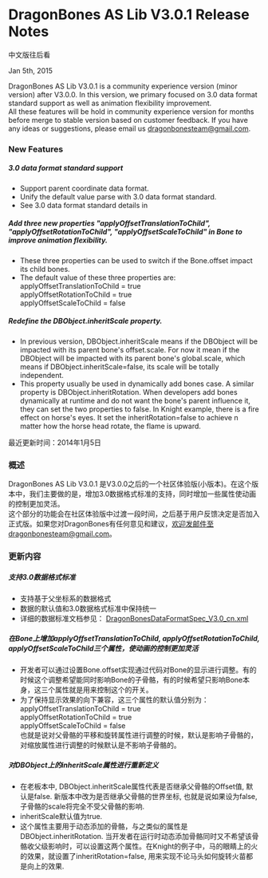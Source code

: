 ﻿DragonBones AS Lib V3.0.1 Release Notes
======================
中文版往后看

Jan 5th, 2015

DragonBones AS Lib V3.0.1 is a community experience version (minor version) after V3.0.0. In this version, we primary focused on 3.0 data format standard support as well as animation flexibility improvement.  
All these features will be hold in community experience version for months before merge to stable version based on customer feedback. If you have any ideas or suggestions, please email us dragonbonesteam@gmail.com.  

### New Features  
##### 3.0 data format standard support 
* Support parent coordinate data format.  
* Unify the default value parse with 3.0 data format standard.  
* See 3.0 data format standard details in  

##### Add three new properties "applyOffsetTranslationToChild", "applyOffsetRotationToChild", "applyOffsetScaleToChild" in Bone to improve animation flexibility.  
* These three properties can be used to switch if the Bone.offset impact its child bones.
* The default value of these three properties are:
applyOffsetTranslationToChild = true  
applyOffsetRotationToChild = true  
applyOffsetScaleToChild = false  

##### Redefine the DBObject.inheritScale property.  
* In previous version, DBObject.inheritScale means if the DBObject will be impacted with its parent bone's offset.scale. For now it mean if the DBObject will be impacted with its parent bone's global.scale, which means if DBObject.inheritScale=false, its scale will be totally independent.  
* This property usually be used in dynamically add bones case. A similar property is DBObject.inheritRotation. When developers add bones dynamically at runtime and do not want the bone's parent influence it, they can set the two properties to false. In Knight example, there is a fire effect on horse's eyes. It set the inheritRotation=false to achieve n matter how the horse head rotate, the flame is upward.

最近更新时间：2014年1月5日  
### 概述
DragonBones AS Lib V3.0.1 是V3.0.0之后的一个社区体验版(小版本)。在这个版本中，我们主要做的是，增加3.0数据格式标准的支持，同时增加一些属性使动画的控制更加灵活。  
这个部分的功能会在社区体验版中过渡一段时间，之后基于用户反馈决定是否加入正式版。如果您对DragonBones有任何意见和建议，欢迎发邮件至dragonbonesteam@gmail.com。  

### 更新内容  
##### 支持3.0数据格式标准  
* 支持基于父坐标系的数据格式
* 数据的默认值和3.0数据格式标准中保持统一
* 详细的数据标准文档参见： [DragonBonesDataFormatSpec_V3.0_cn.xml]()

##### 在Bone上增加applyOffsetTranslationToChild, applyOffsetRotationToChild, applyOffsetScaleToChild三个属性，使动画的控制更加灵活
* 开发者可以通过设置Bone.offset实现通过代码对Bone的显示进行调整。有的时候这个调整希望能同时影响Bone的子骨骼，有的时候希望只影响Bone本身，这三个属性就是用来控制这个的开关。
* 为了保持显示效果的向下兼容，这三个属性的默认值分别为：  
applyOffsetTranslationToChild = true  
applyOffsetRotationToChild = true  
applyOffsetScaleToChild = false  
也就是说对父骨骼的平移和旋转属性进行调整的时候，默认是影响子骨骼的，对缩放属性进行调整的时候默认是不影响子骨骼的。  

##### 对DBObject上的inheritScale属性进行重新定义
* 在老板本中, DBObject.inheritScale属性代表是否继承父骨骼的Offset值, 默认是false. 新版本中改为是否继承父骨骼的世界坐标, 也就是说如果设为false, 子骨骼的scale将完全不受父骨骼的影响.
* inheritScale默认值为true. 
* 这个属性主要用于动态添加的骨骼，与之类似的属性是DBObject.inheritRotation. 当开发者在运行时动态添加骨骼同时又不希望该骨骼收父级影响时，可以设置这两个属性。在Knight的例子中，马的眼睛上的火的效果，就设置了inheritRotation=false, 用来实现不论马头如何旋转火苗都是向上的效果.  


